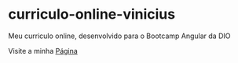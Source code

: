# curriculo-online-vinicius
 Meu curriculo online, desenvolvido para o Bootcamp Angular da DIO
 
 Visite a minha <a href="https://viniciusferraza1.github.io/curriculo-online-vinicius/" target="blank">Página</a>
